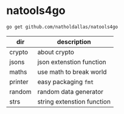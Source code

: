 # natools4go

```bash
go get github.com/natholdallas/natools4go
```

| dir     | description                |
| ------- | -------------------------- |
| crypto  | about crypto               |
| jsons   | json extenstion function   |
| maths   | use math to break world    |
| printer | easy packaging `fmt`       |
| random  | random data generator      |
| strs    | string extenstion function |
